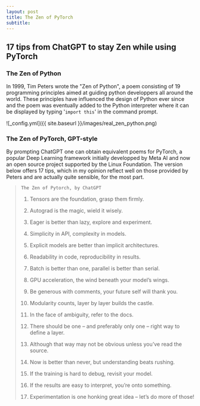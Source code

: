 ```yaml
---
layout: post
title: The Zen of PyTorch 
subtitle: 
---
```


## 17 tips from ChatGPT to stay Zen while using PyTorch

### The Zen of Python 

In 1999, Tim Peters wrote the "Zen of Python", a poem consisting of 19 programming principles aimed at guiding python developpers all around the world. 
These principles have influenced the design of Python ever since and the poem was eventually added to the Python interpreter where it can be displayed by typing '`import this`' in the command prompt.

![_config.yml]({{ site.baseurl }}/images/real_zen_python.png)

### The Zen of PyTorch, GPT-style

By prompting ChatGPT one can obtain equivalent poems for PyTorch, a popular Deep Learning framework initially developped by Meta AI and now an open source project supported by the Linux Foundation. The version below offers 17 tips, which in my opinion reflect well on those provided by Peters and are actually quite sensible, for the most part.


> `The Zen of Pytorch, by ChatGPT` 
>
> 1. Tensors are the foundation, grasp them firmly.
>
> 2. Autograd is the magic, wield it wisely.
>
> 3. Eager is better than lazy, explore and experiment.
>
> 4. Simplicity in API, complexity in models.
>
> 5. Explicit models are better than implicit architectures.
>
> 6. Readability in code, reproducibility in results.
>
> 7. Batch is better than one, parallel is better than serial.
>
> 8. GPU acceleration, the wind beneath your model’s wings.
>
> 9. Be generous with comments, your future self will thank you.
>
> 10. Modularity counts, layer by layer builds the castle.
>
> 11. In the face of ambiguity, refer to the docs.
>
> 12. There should be one – and preferably only one – right way to define a layer.
>
> 13. Although that way may not be obvious unless you’ve read the source.
>
> 14. Now is better than never, but understanding beats rushing.
>
> 15. If the training is hard to debug, revisit your model.
>
> 16. If the results are easy to interpret, you’re onto something.
>
> 17. Experimentation is one honking great idea – let’s do more of those!





<script
  src="https://cdn.mathjax.org/mathjax/latest/MathJax.js?config=TeX-AMS-MML_HTMLorMML"
  type="text/javascript">
</script>